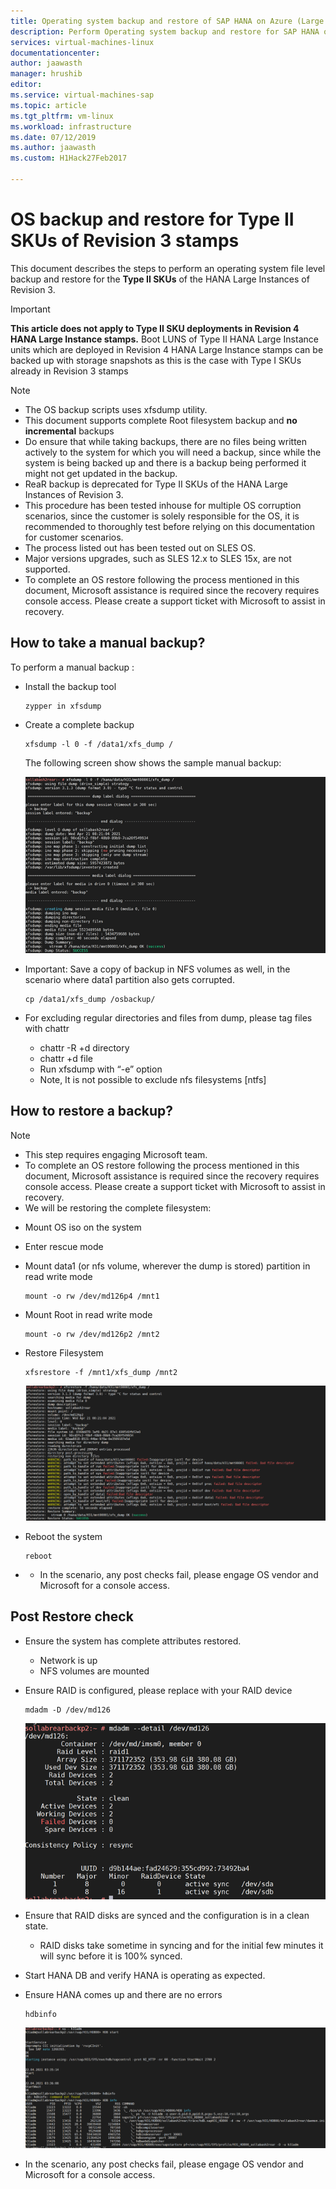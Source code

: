 ```yaml
---
title: Operating system backup and restore of SAP HANA on Azure (Large Instances) type II SKUs| Microsoft Docs
description: Perform Operating system backup and restore for SAP HANA on Azure (Large Instances) Type II SKUs
services: virtual-machines-linux
documentationcenter:
author: jaawasth
manager: hrushib
editor:
ms.service: virtual-machines-sap
ms.topic: article
ms.tgt_pltfrm: vm-linux
ms.workload: infrastructure
ms.date: 07/12/2019
ms.author: jaawasth
ms.custom: H1Hack27Feb2017

---
```

# OS backup and restore for Type II SKUs of Revision 3 stamps

This document describes the steps to perform an operating system file level backup and restore for the **Type II  SKUs** of the HANA Large Instances of Revision 3. 

>[!Important]
> **This article does not apply to Type II SKU deployments in Revision 4 HANA Large Instance stamps.** Boot LUNS of Type II HANA Large Instance units which are deployed in Revision 4 HANA Large Instance stamps can be backed up with storage snapshots as this is the case with Type I SKUs already in Revision 3 stamps


>[!NOTE]
> * The OS backup scripts uses xfsdump utility.  
> * This document supports complete Root filesystem backup and **no incremental** backups
> * Do ensure that while taking backups, there are no files being written actively to the system for which you will need a backup, since while the system is being backed up and there is a backup being performed it might not get updated in the backup.
> * ReaR backup is deprecated for Type II SKUs of the HANA Large Instances of Revision 3.
> * This procedure has been tested inhouse for multiple OS corruption scenarios, since the customer is solely responsible for the OS, it is recommended to thoroughly test before relying on this documentation for customer scenarios.
> * The process listed out has been tested out on SLES OS.
> * Major versions upgrades, such as SLES 12.x to SLES 15x, are not supported.
> * To complete an OS restore following the process mentioned in this document, Microsoft assistance is required since the recovery requires console access. Please create a support ticket with Microsoft to assist in recovery.


## How to take a manual backup?

To perform a manual backup :

* Install the backup tool 
   ```
   zypper in xfsdump
   ```

* Create a complete backup 
   ```
   xfsdump -l 0 -f /data1/xfs_dump /
   ```

   The following screen show shows the sample manual backup:
   
   ![how](media/HowToHLI/OSBackupTypeIISKUs/dump_capture.PNG)


* Important: Save a copy of backup in NFS volumes as well, in the scenario where data1 partition also gets corrupted.
   ```
   cp /data1/xfs_dump /osbackup/
   ```

* For excluding regular directories and files from dump, please tag files with chattr
   * chattr -R +d directory
   * chattr +d file
   * Run xfsdump with “-e” option
   * Note, It is not possible to exclude nfs filesystems [ntfs]




## How to restore a backup?

>[!NOTE]
> * This step requires engaging Microsoft team.
> * To complete an OS restore following the process mentioned in this document, Microsoft assistance is required since the recovery requires console access. Please create a support ticket with Microsoft to assist in recovery.
> * We will be restoring the complete filesystem:

* Mount OS iso on the system 

* Enter rescue mode

* Mount data1 (or nfs volume, wherever the dump is stored) partition in read write mode
   ```
   mount -o rw /dev/md126p4 /mnt1
   ```
* Mount Root in read write mode
   ```
   mount -o rw /dev/md126p2 /mnt2
   ```
* Restore Filesystem 
   ```
   xfsrestore -f /mnt1/xfs_dump /mnt2
   ```
   ![how](media/HowToHLI/OSBackupTypeIISKUs/restore_screenshot.PNG)
* Reboot the system
   ```
   reboot
   ```

* * In the scenario, any post checks fail, please engage OS vendor and Microsoft for a console access.

## Post Restore check

* Ensure the system has complete attributes restored.
   * Network is up
   * NFS volumes are mounted
* Ensure RAID is configured, please replace with your RAID device
   ```
   mdadm -D /dev/md126
   ```
   ![how](media/HowToHLI/OSBackupTypeIISKUs/RAID_status.PNG)

* Ensure that RAID disks are synced and the configuration is in a clean state.
   * RAID disks take sometime in syncing and for the initial few minutes it will sync before it is 100% synced.

* Start HANA DB and verify HANA is operating as expected.

* Ensure HANA comes up and there are no errors
   ```
   hdbinfo
   ```
   ![how](media/HowToHLI/OSBackupTypeIISKUs/hana_status.PNG)

* In the scenario, any post checks fail, please engage OS vendor and Microsoft for a console access.
